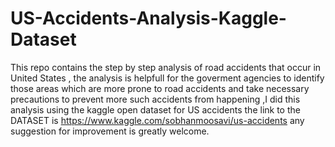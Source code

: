 # US-Accidents-Analysis-Kaggle-Dataset
This repo contains the step by step analysis of  road accidents that occur in United States , the analysis is helpfull for the goverment 
agencies to identify those areas which are more prone to road accidents and take necessary precautions to prevent more such accidents from 
happening ,I did this analysis using the kaggle open dataset for US accidents the link to the DATASET is
<https://www.kaggle.com/sobhanmoosavi/us-accidents> any suggestion for improvement is greatly welcome.
